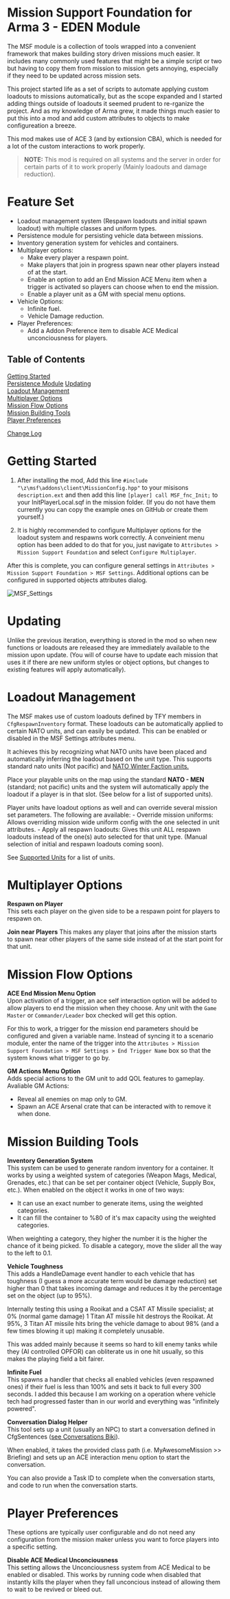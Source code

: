 # Mission Support Foundation for Arma 3 - EDEN Module

The MSF module is a collection of tools wrapped into a convenient framework that makes building story driven missions much easier.  It includes many commonly used features that might be a simple script or two but having to copy them from mission to mission gets annoying, especially if they need to be updated across mission sets.

This project started life as a set of scripts to automate applying custom loadouts to missions automatically, but as the scope expanded and I started adding things outside of loadouts it seemed prudent to re-rganize the project.  And as my knowledge of Arma grew, it made things much easier to put this into a mod and add custom attributes to objects to make configureation a breeze.

This mod makes use of ACE 3 (and by extionsion CBA), which is needed for a lot of the custom interactions to work properly.  

> **NOTE:** This mod is required on all systems and the server in order for certain parts of it to work properly (Mainly loadouts and damage reduction).

# Feature Set
- Loadout management system (Respawn loadouts and initial spawn loadout) with multiple classes and uniform types.
- Persistence module for persisting vehicle data between missions.
- Inventory generation system for vehicles and containers.
- Multiplayer options:
    - Make every player a respawn point.
    - Make players that join in progress spawn near other players instead of at the start.
    - Enable an option to add an End Mission ACE Menu item when a trigger is activated so players can choose when to end the mission.
    - Enable a player unit as a GM with special menu options.
- Vehicle Options:
    - Infinite fuel.
    - Vehicle Damage reduction.
- Player Preferences:
    - Add a Addon Preference item to disable ACE Medical unconciousness for players.

## Table of Contents  

[Getting Started](#getting-started)  
[Persistence Module](Persistence.md)
[Updating](#updating)  
[Loadout Management](#loadout-management)  
[Multiplayer Options](#multiplayer-options)  
[Mission Flow Options](#mission-flow-options)  
[Mission Building Tools](#mission-building-tools)  
[Player Preferences](#player-preferences)  

[Change Log](Changelog.md)  

# Getting Started

1. After installing the mod, Add this line `#include "\z\msf\addons\client\MissionConfig.hpp"` to your misisons `description.ext` and then add this line `[player] call MSF_fnc_Init;` to your InitPlayerLocal.sqf in the mission folder. (If you do not have them currently you can copy the example ones on GitHub or create them yourself.)

2. It is highly recommended to configure Multiplayer options for the loadout system and respawns work correctly.  A conveinient menu option has been added to do that for you, just navigate to `Attributes > Mission Support Foundation` and select `Configure Multiplayer`.

After this is complete, you can configure general settings in `Attributes > Mission Support Foundation > MSF Settings`.  Additional options can be configured in supported objects attributes dialog.

![MSF_Settings](https://raw.githubusercontent.com/zeiktuvai/TFY_Arma3/Dev/img/MSF_Settings.png)

# Updating

Unlike the previous iteration, everything is stored in the mod so when new functions or loadouts are released they are immediately available to the mission upon update.  (You will of course have to update each mission that uses it if there are new uniform styles or object options, but changes to existing features will apply automatically).

# Loadout Management

The MSF makes use of custom loadouts defined by TFY members in `CfgRespawnInventory` format.  These loadouts can be automatically applied to certain NATO units, and can easily be updated.  This can be enabled or disabled in the MSF Settings attributes menu.

It achieves this by recognizing what NATO units have been placed and automatically inferring the loadout based on the unit type.  This supports standard nato units (Not pacific) and [NATO Winter Faction units.](https://steamcommunity.com/sharedfiles/filedetails/?id=2315104187)

Place your playable units on the map using the standard **NATO - MEN** (standard; not pacific) units and the system will automatically apply the loadout if a player is in that slot. (See below for a list of supported units). 

Player units have loadout options as well and can override several mission set parameters.  The following are available:
    - Override mission uniforms: Allows overriding mission wide uniform config with the one selected in unit attributes.
    - Apply all respawn loadouts: Gives this unit ALL respawn loadouts instead of the one(s) auto selected for that unit type.
    (Manual selection of initial and respawn loadouts coming soon).

See [Supported Units](/docs/SupportedUnits.md) for a list of units.

# Multiplayer Options

**Respawn on Player**  
This sets each player on the given side to be a respawn point for players to respawn on.  

**Join near Players**
This makes any player that joins after the mission starts to spawn near other players of the same side instead of at the start point for that unit.
  
# Mission Flow Options

**ACE End Mission Menu Option**  
Upon activation of a trigger, an ace self interaction option will be added to allow players to end the mission when they choose.  Any unit with the `Game Master` or `Commander/Leader` box checked will get this option.

For this to work, a trigger for the mission end parameters should be configured and given a variable name.  Instead of syncing it to a scenario module, enter the name of the trigger into the `Attributes > Mission Support Foundation > MSF Settings > End Trigger Name` box so that the system knows what trigger to go by.

**GM Actions Menu Option**  
Adds special actions to the GM unit to add QOL features to gameplay. Avaliable GM Actions:  
- Reveal all enemies on map only to GM.  
- Spawn an ACE Arsenal crate that can be interacted with to remove it when done.  

# Mission Building Tools  

**Inventory Generation System**  
This system can be used to generate random inventory for a container. It works by using a weighted system of categories (Weapon Mags, Medical, Grenades, etc.) that can be set per container object (Vehicle, Supply Box, etc.).  When enabled on the object it works in one of two ways:  
- It can use an exact number to generate items, using the weighted categories.
- It can fill the container to %80 of it's max capacity using the weighted categories.  

When weighting a category, they higher the number it is the higher the chance of it being picked.  To disable a category, move the slider all the way to the left to 0.1.

**Vehicle Toughness**  
This adds a HandleDamage event handler to each vehicle that has toughness (I guess a more accurate term would be damage reduction) set higher than 0 that takes incoming damage and reduces it by the percentage set on the object (up to 95%).

Internally testing this using a Rooikat and a CSAT AT Missile specialist; at 0% (normal game damage) 1 Titan AT missile hit destroys the Rooikat.  At 95%, 3 Titan AT missile hits bring the vehicle damage to about 98% (and a few times blowing it up) making it completely unusable.

This was added mainly because it seems so hard to kill enemy tanks while they (AI controlled OPFOR) can obliterate us in one hit usually, so this makes the playing field a bit fairer.  

**Infinite Fuel**  
This spawns a handler that checks all enabled vehicles (even respawned ones) if their fuel is less than 100% and sets it back to full every 300 seconds.  I added this because I am working on a operation where vehicle tech had progressed faster than in our world and everything was "infinitely powered".  

**Conversation Dialog Helper**  
This tool sets up a unit (usually an NPC) to start a conversation defined in CfgSentences ([see Conversations Biki](https://community.bistudio.com/wiki/Conversations)).

When enabled, it takes the provided class path (i.e. MyAwesomeMission >> Briefing) and sets up an ACE interaction menu option to start the conversation.

You can also provide a Task ID to complete when the conversation starts, and code to run when the conversation starts.

# Player Preferences

These options are typically user configurable and do not need any configuration from the mission maker unless you want to force players into a specific setting.

**Disable ACE Medical Unconciousness**  
This setting allows the Unconciousness system from ACE Medical to be enabled or disabled.  This works by running code when disabled that instantly kills the player when they fall unconcious instead of allowing them to wait to be revived or bleed out.

